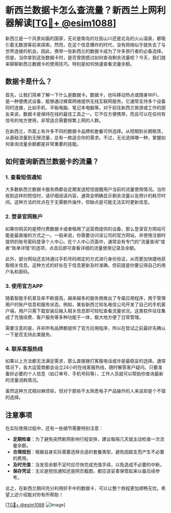 # 新西兰数据卡怎么查流量？新西兰上网利器解读[[TG💪+ @esim1088](https://t.me/s/esim1088)]

新西兰是一个风景如画的国家，无论是南岛的壮丽山川还是北岛的火山温泉，都吸引着无数游客前来探索。然而，在这个信息爆炸的时代，没有网络似乎就失去了与世界连接的机会。因此，携带一张新西兰的数据卡成为了许多旅行者的必备选择。但是，当你拿到这张数据卡时，是否曾困惑过如何查询剩余流量呢？今天，我们就来聊聊新西兰数据卡的使用技巧，特别是如何快速查看流量余额。

## 数据卡是什么？

首先，让我们简单了解一下什么是数据卡。数据卡，也叫移动热点或随身WiFi，是一种便携式设备，能够通过蜂窝网络提供无线互联网服务。它通常支持多个设备同时连接，比如手机、平板电脑、笔记本电脑等。对于前往新西兰旅游或工作的朋友来说，数据卡是保持在线的最佳工具之一。它不仅方便携带，而且可以在任何有信号的地方使用，非常适合需要频繁上网的人群。

在新西兰，市面上有许多不同的数据卡品牌和套餐可供选择。从短期到长期租赁，从基础流量到无限流量，总有一款适合你的需求。不过，无论选择哪一种，掌握如何查询流量余额都是非常重要的技能。

## 如何查询新西兰数据卡的流量？

### 1. 查看短信通知

大多数新西兰数据卡服务商都会定期发送短信提醒用户当前的流量使用情况。当你收到这样的短信时，请仔细阅读内容，通常会明确显示剩余流量以及预计的耗尽时间。这种方法的优点在于无需额外操作，但缺点是可能无法实时更新信息。

### 2. 登录官网账户

如果你购买的是预付费数据卡或者租用了运营商提供的设备，那么登录官方网站可能是最直接的方式之一。一般来说，你需要访问该公司的官方网站，并使用注册时提供的账号密码登录个人中心。在个人中心页面中，通常会有专门的“流量查询”或者“账单详情”的选项，点击后即可查看详细的流量使用记录及余额。

此外，部分网站还支持通过手机号码绑定的方式进行身份验证，从而更加快捷地获取相关信息。这种方式的好处在于信息更新及时准确，但前提是你要记得自己的用户名和密码。

### 3. 使用官方APP

随着智能手机普及率不断提高，越来越多的服务商推出了专属应用程序，用于管理用户的账户信息和服务状态。例如，某些新西兰知名电信公司开发了自己的手机客户端，用户只需下载安装后输入相关信息即可轻松查看流量状况。这类软件往往集成了充值续费、客户服务等多种功能于一体，极大地方便了日常管理。

需要注意的是，并非所有品牌都提供了官方应用程序，所以在尝试之前最好先确认一下是否支持此类服务。

### 4. 联系客服热线

如果以上方法都无法满足需求，那么直接拨打客服电话或许是最稳妥的选择。通常情况下，各大运营商都会设立24小时在线客服热线，随时解答客户疑问。只要准备好必要的个人信息（如订单号、手机号码等），工作人员就可以帮助你查询最新的流量消耗情况。

虽然这种方式相对麻烦些，但对于那些不太熟悉电子产品操作的人来说却是个不错的选择。

## 注意事项

在实际使用过程中，还有一些细节需要特别注意：

- **定期检查**：为了避免突然断网影响行程安排，建议每隔几天就主动检查一次流量余额。
- **合理规划**：根据自身实际需要选择合适的套餐类型，避免因超支而产生不必要的费用。
- **及时充值**：当发现余额不足时应尽快完成充值手续，以免造成不必要的中断。
- **保存凭证**：无论是短信通知还是网页截图，都应该妥善保管起来以备后续参考。

总之，在新西兰期间充分利用好手中的数据卡，可以让整个旅程更加顺畅无忧。希望上述介绍能对你有所帮助！

[[TG💪+ @esim1088](https://t.me/s/esim1088) ![Image](https://i.postimg.cc/4NQfJmqS/Snipaste-2025-05-13-00-14-12.png)]